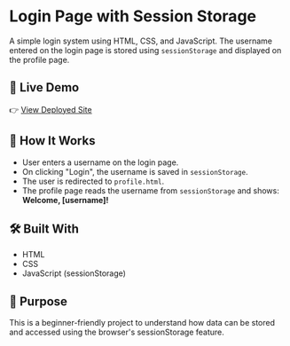 # Login Page with Session Storage

A simple login system using HTML, CSS, and JavaScript. 
The username entered on the login page is stored using `sessionStorage` and displayed on the profile page.

## 🚀 Live Demo

👉 [View Deployed Site]([https://your-deployed-site-link.com](https://taupe-sorbet-b5693e.netlify.app/))

## 📌 How It Works

- User enters a username on the login page.
- On clicking "Login", the username is saved in `sessionStorage`.
- The user is redirected to `profile.html`.
- The profile page reads the username from `sessionStorage` and shows:  
  **Welcome, [username]!**

## 🛠️ Built With

- HTML
- CSS
- JavaScript (sessionStorage)

## 🎯 Purpose

This is a beginner-friendly project to understand how data can be stored and accessed using the browser's sessionStorage feature.

